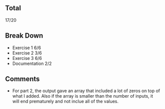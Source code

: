 ## Total ##
17/20

## Break Down ##
* Exercise 1 6/6
* Exercise 2 3/6
* Exercise 3 6/6
* Documentation 2/2

## Comments ##
* For part 2, the output gave an array that included a lot of zeros on top of what I added. Also if the array is smaller than the number of inputs, it will end prematurely and not inclue all of the values.